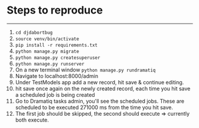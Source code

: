 # Steps to reproduce

------

1. `cd djdabortbug`
2. `source venv/bin/activate`
3. `pip install -r requirements.txt`
4. `python manage.py migrate`
5. `python manage.py createsuperuser`
6. `python manage.py runserver`
7. On a new terminal window `python manage.py rundramatiq`
8. Navigate to localhost:8000/admin
9. Under TestModels app add a new record, hit save & continue editing.
10. hit save once again on the newly created record, each time you hit save a scheduled job is being created
11. Go to Dramatiq tasks admin, you'll see the scheduled jobs. These are scheduled to be executed 271000 ms from the time you hit save.
12. The first job should be skipped, the second should execute => currently both execute.